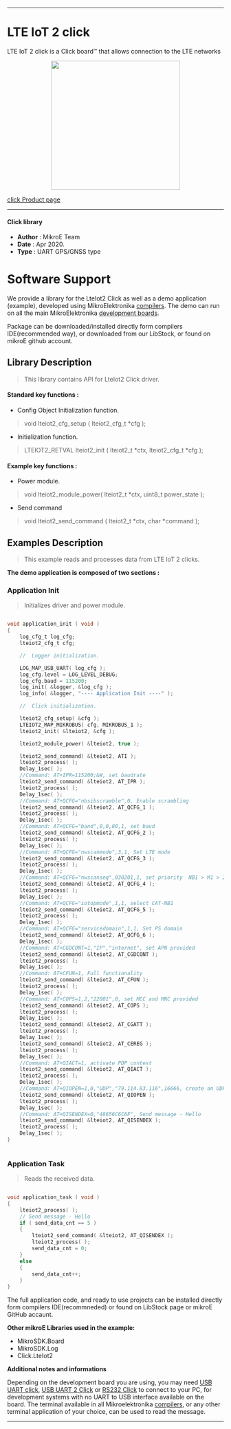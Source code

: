 
---
# LTE IoT 2 click

LTE IoT 2 click is a Click board™ that allows connection to the LTE networks

<p align="center">
  <img src="https://download.mikroe.com/images/click_for_ide/lteiot2_click.png" height=300px>
</p>

[click Product page](<https://www.mikroe.com/lte-iot-2-click>)

---


#### Click library 

- **Author**        : MikroE Team
- **Date**          : Apr 2020.
- **Type**          : UART GPS/GNSS type


# Software Support

We provide a library for the LteIot2 Click 
as well as a demo application (example), developed using MikroElektronika 
[compilers](https://shop.mikroe.com/compilers). 
The demo can run on all the main MikroElektronika [development boards](https://shop.mikroe.com/development-boards).

Package can be downloaded/installed directly form compilers IDE(recommended way), or downloaded from our LibStock, or found on mikroE github account. 

## Library Description

> This library contains API for LteIot2 Click driver.

#### Standard key functions :

- Config Object Initialization function.
> void lteiot2_cfg_setup ( lteiot2_cfg_t *cfg ); 
 
- Initialization function.
> LTEIOT2_RETVAL lteiot2_init ( lteiot2_t *ctx, lteiot2_cfg_t *cfg );

#### Example key functions :

- Power module.
> void lteiot2_module_power( lteiot2_t *ctx, uint8_t power_state );

- Send command
> void lteiot2_send_command ( lteiot2_t *ctx, char *command );

## Examples Description

> This example reads and processes data from LTE IoT 2 clicks.

**The demo application is composed of two sections :**

### Application Init 

> Initializes driver and power module. 

```c

void application_init ( void )
{
    log_cfg_t log_cfg;
    lteiot2_cfg_t cfg;

    //  Logger initialization.

    LOG_MAP_USB_UART( log_cfg );
    log_cfg.level = LOG_LEVEL_DEBUG;
    log_cfg.baud = 115200;
    log_init( &logger, &log_cfg );
    log_info( &logger, "---- Application Init ----" );

    //  Click initialization.

    lteiot2_cfg_setup( &cfg );
    LTEIOT2_MAP_MIKROBUS( cfg, MIKROBUS_1 );
    lteiot2_init( &lteiot2, &cfg );

    lteiot2_module_power( &lteiot2, true );

    lteiot2_send_command( &lteiot2, ATI );
    lteiot2_process( );
    Delay_1sec( );
    //Command: AT+IPR=115200;&W, set baudrate
    lteiot2_send_command( &lteiot2, AT_IPR );
    lteiot2_process( );
    Delay_1sec( );
    //Command: AT+QCFG="nbsibscramble",0, Enable scrambling
    lteiot2_send_command( &lteiot2, AT_QCFG_1 );
    lteiot2_process( );
    Delay_1sec( );
    //Command: AT+QCFG="band",0,0,80,1, set baud
    lteiot2_send_command( &lteiot2, AT_QCFG_2 );
    lteiot2_process( );
    Delay_1sec( );
    //Command: AT+QCFG="nwscanmode",3,1, Set LTE mode
    lteiot2_send_command( &lteiot2, AT_QCFG_3 );
    lteiot2_process( );
    Delay_1sec( );
    //Command: AT+QCFG="nwscanseq",030201,1, set priority  NB1 > M1 > 2G
    lteiot2_send_command( &lteiot2, AT_QCFG_4 );
    lteiot2_process( );
    Delay_1sec( );
    //Command: AT+QCFG="iotopmode",1,1, select CAT-NB1
    lteiot2_send_command( &lteiot2, AT_QCFG_5 );
    lteiot2_process( );
    Delay_1sec( );
    //Command: AT+QCFG="servicedomain",1,1, Set PS domain
    lteiot2_send_command( &lteiot2, AT_QCFG_6 );
    Delay_1sec( );
    //Command: AT+CGDCONT=1,"IP","internet", set APN provided
    lteiot2_send_command( &lteiot2, AT_CGDCONT );
    lteiot2_process( );
    Delay_1sec( );
    //Command: AT+CFUN=1, Full functionality
    lteiot2_send_command( &lteiot2, AT_CFUN );
    lteiot2_process( );
    Delay_1sec( );
    //Command: AT+COPS=1,2,"22001",0, set MCC and MNC provided
    lteiot2_send_command( &lteiot2, AT_COPS );
    lteiot2_process( );
    Delay_1sec( );
    lteiot2_send_command( &lteiot2, AT_CGATT );
    lteiot2_process( );
    Delay_1sec( );
    lteiot2_send_command( &lteiot2, AT_CEREG );
    lteiot2_process( );
    Delay_1sec( );
    //Command: AT+QIACT=1, activate PDP context
    lteiot2_send_command( &lteiot2, AT_QIACT );
    lteiot2_process( );
    Delay_1sec( );
    //Command: AT+QIOPEN=1,0,"UDP","79.114.83.116",16666, create an UDP socket
    lteiot2_send_command( &lteiot2, AT_QIOPEN );
    lteiot2_process( );
    Delay_1sec( );
    //Command: AT+QISENDEX=0,"48656C6C6F", Send message - Hello
    lteiot2_send_command( &lteiot2, AT_QISENDEX );
    lteiot2_process( );
    Delay_1sec( );
}
  
```

### Application Task

> Reads the received data.

```c

void application_task ( void )
{
    lteiot2_process( );
    // Send message - Hello
    if ( send_data_cnt == 5 )
    {
        lteiot2_send_command( &lteiot2, AT_QISENDEX );
        lteiot2_process( );
        send_data_cnt = 0;
    }
    else
    {
        send_data_cnt++;
    }
} 

```

The full application code, and ready to use projects can be  installed directly form compilers IDE(recommneded) or found on LibStock page or mikroE GitHub accaunt.

**Other mikroE Libraries used in the example:** 

- MikroSDK.Board
- MikroSDK.Log
- Click.LteIot2

**Additional notes and informations**

Depending on the development board you are using, you may need 
[USB UART click](https://shop.mikroe.com/usb-uart-click), 
[USB UART 2 Click](https://shop.mikroe.com/usb-uart-2-click) or 
[RS232 Click](https://shop.mikroe.com/rs232-click) to connect to your PC, for 
development systems with no UART to USB interface available on the board. The 
terminal available in all Mikroelektronika 
[compilers](https://shop.mikroe.com/compilers), or any other terminal application 
of your choice, can be used to read the message.



---
